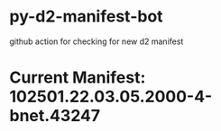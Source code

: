 # py-d2-manifest-bot
github action for checking for new d2 manifest

# Current Manifest: 102501.22.03.05.2000-4-bnet.43247